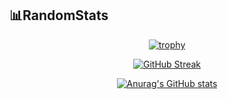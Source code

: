 📊RandomStats
----

<div align="center">

[![trophy](https://github-profile-trophy.vercel.app/?username=Purp7ePi3&theme=nord&column=-1&title=-Joined2020)](https://github.com/Purp7ePi3/github-profile-trophy)

<a href="https://git.io/streak-stats"><img src="https://streak-stats.demolab.com?user=Purp7ePi3&theme=nord" alt="GitHub Streak" /></a>

[![Anurag's GitHub stats](https://github-readme-stats.vercel.app/api?username=Purp7ePi3&theme=nord)](https://github.com/Purp7ePi3/github-readme-stats)
</div>
